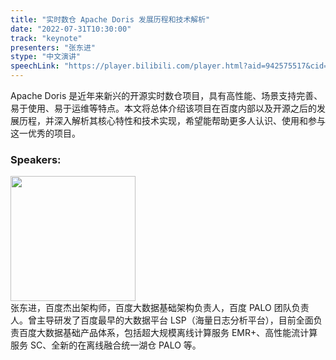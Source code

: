 ```yaml
---
title: "实时数仓 Apache Doris 发展历程和技术解析"
date: "2022-07-31T10:30:00" 
track: "keynote"
presenters: "张东进"
stype: "中文演讲"
speechLink: "https://player.bilibili.com/player.html?aid=942575517&cid=817760221&page=1"
---
```

Apache Doris 是近年来新兴的开源实时数仓项目，具有高性能、场景支持完善、易于使用、易于运维等特点。本文将总体介绍该项目在百度内部以及开源之后的发展历程，并深入解析其核心特性和技术实现，希望能帮助更多人认识、使用和参与这一优秀的项目。

### Speakers: 
<img src="images/speaker/2026.png" width="200" />
<br>
张东进，百度杰出架构师，百度大数据基础架构负责人，百度 PALO 团队负责人。曾主导研发了百度最早的大数据平台 LSP（海量日志分析平台），目前全面负责百度大数据基础产品体系，包括超大规模离线计算服务 EMR+、高性能流计算服务 SC、全新的在离线融合统一湖仓 PALO 等。
 

 